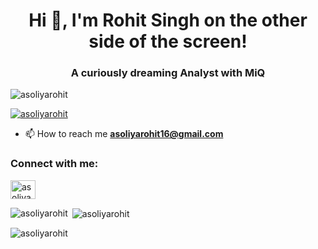 <h1 align="center">Hi 👋, I'm Rohit Singh on the other side of the screen!</h1>
<h3 align="center">A curiously dreaming Analyst with MiQ</h3>

<p align="left"> <img src="https://komarev.com/ghpvc/?username=asoliyarohit&label=Profile%20views&color=0e75b6&style=flat" alt="asoliyarohit" /> </p>

<p align="left"> <a href="https://github.com/ryo-ma/github-profile-trophy"><img src="https://github-profile-trophy.vercel.app/?username=asoliyarohit" alt="asoliyarohit" /></a> </p>

- 📫 How to reach me **asoliyarohit16@gmail.com**

<h3 align="left">Connect with me:</h3>
<p align="left">
<a href="https://twitter.com/asoliyarohit" target="blank"><img align="center" src="https://cdn.jsdelivr.net/npm/simple-icons@3.0.1/icons/twitter.svg" alt="asoliyarohit" height="30" width="40" /></a>
</p>


<p><img align="left" src="https://github-readme-stats.vercel.app/api/top-langs?username=asoliyarohit&show_icons=true&locale=en&layout=compact" alt="asoliyarohit" /></p>

<p>&nbsp;<img align="center" src="https://github-readme-stats.vercel.app/api?username=asoliyarohit&show_icons=true&locale=en" alt="asoliyarohit" /></p>

<p><img align="center" src="https://github-readme-streak-stats.herokuapp.com/?user=asoliyarohit&" alt="asoliyarohit" /></p>

